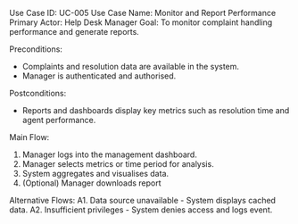 Use Case ID: UC-005
Use Case Name: Monitor and Report Performance
Primary Actor: Help Desk Manager
Goal: To monitor complaint handling performance and generate reports.

Preconditions:
- Complaints and resolution data are available in the system.
- Manager is authenticated and authorised.

Postconditions:
- Reports and dashboards display key metrics such as resolution time and agent performance.

Main Flow:
1. Manager logs into the management dashboard.
2. Manager selects metrics or time period for analysis.
3. System aggregates and visualises data.
4. (Optional) Manager downloads report
 
Alternative Flows:
A1. Data source unavailable - System displays cached data.
A2. Insufficient privileges - System denies access and logs event.
